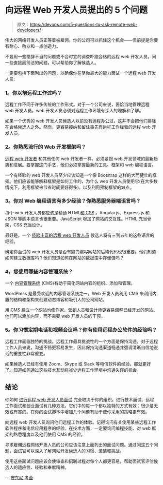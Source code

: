 # 向远程 Web 开发人员提出的 5 个问题

> 原文：<https://devops.com/5-questions-to-ask-remote-web-developers/>

伟大的网络开发人员正等着被雇佣。你的公司可以抓住这个机会——但前提是你要有耐心、敬业和一点创造力。

不要用一些措辞不当的问题或不合时宜的调查吓跑合格的远程 web 开发人员。问一些直接而简洁的问题，可以帮助你了解候选人。

一定要包括下面列出的问题，以确保你在尽你最大的能力面试一个远程 web 开发人员:

### **1。你以前远程工作过吗？**

远程工作不同于许多传统的工作形式。对于一个公司来说，要恰当地管理远程 web 开发人员，web 开发人员必须对远程工作环境有深入的理解和了解。

如果一个优秀的 web 开发人员候选人以前没有远程办公过，这并不会把他们排除在合格候选人之外。然而，更容易接纳和留住事先有远程工作经验的远程 web 开发人员。

### **2。你熟悉流行的 Web 开发框架吗？**

[远程 web 开发者](https://www.forbes.com/sites/laurashin/2018/01/17/work-from-home-2018-the-top-100-companies-for-remote-jobs/) 和其他任何 web 开发者一样，必须紧跟 web 开发领域的最新趋势和进展。要掌握这门手艺，他们必须掌握最新的工具、框架和 web 编程语言。

一个有经验的 web 开发人员至少应该知道一个像 Bootstrap 这样的大而健壮的框架。他们应该能够解释框架是如何工作的，为什么 web 开发人员使用它(在大多数情况下，利用框架来节省时间要好得多)，以及利用预制框架的缺点。

### **3。你对 Web 编程语言有多少经验？你熟悉服务器端语言吗？**

每个 web 开发人员都应该是精通 HTML[和 CSS](https://css-tricks.com/forums/topic/what-is-the-timeframe-to-be-proficient-in-htmlcssjavascript/) 。Angular.js、Express.js 和 JSON 等脚本语言也很重要。JavaScript 增加了网站的交互性。HTML 充当骨架，CSS 充当设计。

最好是，一个 [经验丰富的远程 web 开发人员](https://developersforhire.com/web) 候选人将有三到五年的这些语言的经验。

确定你面试的 web 开发人员是否有能力编写网站的后端代码也很重要。他们知道如何建立数据库吗？他们知道如何在网站的数据库中存储值吗？

### **4。您使用哪些内容管理系统？**

一个 [内容管理系统](https://searchcontentmanagement.techtarget.com/definition/content-management-system-CMS) (CMS)有助于简化网站内容的组织、添加和管理。

WordPress 是最受欢迎的内容管理系统之一。Web 开发人员利用 CMS 来利用内置的结构和架构来创建动态博客和吸引人的公司网站。

用 CMS 建立一个网站也使作家、营销人员和设计师更容易调整已经开发的网站。他们可以添加内容，而不需要 web 开发人员的干预。

### **5。你习惯定期电话和视频会议吗？你有使用远程办公软件的经验吗？**

远程工作面临独特的挑战。远程工作最具挑战性的一个方面是保持沟通。对于远程工作人员来说，沟通不畅更容易发生，因此保持沟通渠道畅通并强调清晰自信地说话的重要性非常重要。

如果候选人已经有使用 Zoom、Skype 或 Slack 等电信软件的经验，那就更好了。知道如何通过这些技术互动将减少远程工作环境中沟通失误的机会。

## **结论**

你如何 [进行远程 web 开发人员面试](https://www.glassdoor.com/Interview/remote-developer-interview-questions-SRCH_KO0,16.htm) 完全取决于你的组织。进行技术面试、远程工作面试和创业面试有几种方法。它们中的每一个都以独特的方式有效；很少是无效或有害的。在你的面试脚本中增加几个问题有助于使你采用的策略更有效。

向远程 web 开发人员询问他们远程工作的体验。记得询问有关使用某些远程工作软件程序和电信应用程序的经验。在技术方面，一定要询问编程技能、对 web 框架的熟悉程度以及他们使用 CMS 的经验。

寻求雇佣远程网络开发人员的公司应该注意上面列出的面试问题。通过问这五个问题，面试官可以深入了解网站开发候选人的习惯、激情和挑战。

使用这些面试问题应该会使审查和招聘过程对每个人都更容易，帮助面试官评估候选人的适应性、经验和奉献精神。

— [安东尼·考金](https://devops.com/author/anthony-coggine/)
